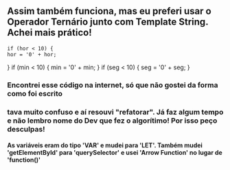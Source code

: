 ## Assim também funciona, mas eu preferi usar o Operador Ternário junto com Template String. Achei mais prático!
	if (hor < 10) {
    hor = '0' + hor;
  } 
	if (min < 10) {
    min = '0' + min;
  } 
  if (seg < 10) {
    seg = '0' + seg;
  }  

### Encontrei esse código na internet, só que não gostei da forma como foi escrito
### tava muito confuso e aí resouvi "refatorar". Já faz algum tempo e não lembro nome do Dev que fez o algorítimo! Por isso peço desculpas!

#### As variáveis eram do tipo 'VAR' e mudei para 'LET'. Também mudei 'getElementById' para 'querySelector' e usei 'Arrow Function' no lugar de 'function()'


